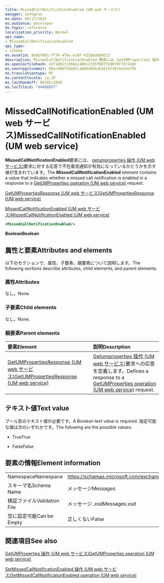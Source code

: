 ```yaml
---
title: MissedCallNotificationEnabled (UM web サービス)
manager: sethgros
ms.date: 09/17/2015
ms.audience: Developer
ms.topic: reference
localization_priority: Normal
api_name:
- MissedCallNotificationEnabled
api_type:
- schema
ms.assetid: 8e6bf0b1-ff76-474c-ac0f-621b6ab89212
description: MissedCallNotificationEnabled 要素には、GetUMProperties 操作 (UM web サービス) 要求に対する応答で不在着信通知が有効になっているかどうかを示す値が含まれています。
ms.openlocfilehash: e2f18027c56be1408c27d5f687fe90f8ffd724db
ms.sourcegitcommit: 88ec988f2bb67c1866d06b361615f3674a24e795
ms.translationtype: MT
ms.contentlocale: ja-JP
ms.lasthandoff: 06/03/2020
ms.locfileid: "44468657"
---
```

# <a name="missedcallnotificationenabled-um-web-service"></a><span data-ttu-id="0d392-103">MissedCallNotificationEnabled (UM web サービス)</span><span class="sxs-lookup"><span data-stu-id="0d392-103">MissedCallNotificationEnabled (UM web service)</span></span>

<span data-ttu-id="0d392-104">**MissedCallNotificationEnabled**要素には、 [getumproperties 操作 (UM web サービス)](getumproperties-operation-um-web-service.md)要求に対する応答で不在着信通知が有効になっているかどうかを示す値が含まれています。</span><span class="sxs-lookup"><span data-stu-id="0d392-104">The **MissedCallNotificationEnabled** element contains a value that indicates whether a missed call notification is enabled in a response to a [GetUMProperties operation (UM web service)](getumproperties-operation-um-web-service.md) request.</span></span> 
  
[<span data-ttu-id="0d392-105">GetUMPropertiesResponse (UM web サービス)</span><span class="sxs-lookup"><span data-stu-id="0d392-105">GetUMPropertiesResponse (UM web service)</span></span>](getumpropertiesresponse-um-web-service.md)
  
[<span data-ttu-id="0d392-106">MissedCallNotificationEnabled (UM web サービス)</span><span class="sxs-lookup"><span data-stu-id="0d392-106">MissedCallNotificationEnabled (UM web service)</span></span>](missedcallnotificationenabled-um-web-service.md)
  
```xml
<MissedCallNotificationEnabled/>
```

 <span data-ttu-id="0d392-107">**Boolean**</span><span class="sxs-lookup"><span data-stu-id="0d392-107">**Boolean**</span></span>
## <a name="attributes-and-elements"></a><span data-ttu-id="0d392-108">属性と要素</span><span class="sxs-lookup"><span data-stu-id="0d392-108">Attributes and elements</span></span>

<span data-ttu-id="0d392-109">以下のセクションで、属性、子要素、親要素について説明します。</span><span class="sxs-lookup"><span data-stu-id="0d392-109">The following sections describe attributes, child elements, and parent elements.</span></span>
  
### <a name="attributes"></a><span data-ttu-id="0d392-110">属性</span><span class="sxs-lookup"><span data-stu-id="0d392-110">Attributes</span></span>

<span data-ttu-id="0d392-111">なし。</span><span class="sxs-lookup"><span data-stu-id="0d392-111">None.</span></span>
  
### <a name="child-elements"></a><span data-ttu-id="0d392-112">子要素</span><span class="sxs-lookup"><span data-stu-id="0d392-112">Child elements</span></span>

<span data-ttu-id="0d392-113">なし。</span><span class="sxs-lookup"><span data-stu-id="0d392-113">None.</span></span>
  
### <a name="parent-elements"></a><span data-ttu-id="0d392-114">親要素</span><span class="sxs-lookup"><span data-stu-id="0d392-114">Parent elements</span></span>

|<span data-ttu-id="0d392-115">**要素**</span><span class="sxs-lookup"><span data-stu-id="0d392-115">**Element**</span></span>|<span data-ttu-id="0d392-116">**説明**</span><span class="sxs-lookup"><span data-stu-id="0d392-116">**Description**</span></span>|
|:-----|:-----|
|[<span data-ttu-id="0d392-117">GetUMPropertiesResponse (UM web サービス)</span><span class="sxs-lookup"><span data-stu-id="0d392-117">GetUMPropertiesResponse (UM web service)</span></span>](getumpropertiesresponse-um-web-service.md) <br/> |<span data-ttu-id="0d392-118">[Getumproperties 操作 (UM web サービス)](getumproperties-operation-um-web-service.md)要求への応答を定義します。</span><span class="sxs-lookup"><span data-stu-id="0d392-118">Defines a response to a [GetUMProperties operation (UM web service)](getumproperties-operation-um-web-service.md) request.</span></span>  <br/> |
   
## <a name="text-value"></a><span data-ttu-id="0d392-119">テキスト値</span><span class="sxs-lookup"><span data-stu-id="0d392-119">Text value</span></span>

<span data-ttu-id="0d392-120">ブール型のテキスト値が必要です。</span><span class="sxs-lookup"><span data-stu-id="0d392-120">A Boolean text value is required.</span></span> <span data-ttu-id="0d392-121">指定可能な値は次のいずれかです。</span><span class="sxs-lookup"><span data-stu-id="0d392-121">The following are the possible values:</span></span>
  
- <span data-ttu-id="0d392-122">True</span><span class="sxs-lookup"><span data-stu-id="0d392-122">True</span></span>
    
- <span data-ttu-id="0d392-123">False</span><span class="sxs-lookup"><span data-stu-id="0d392-123">False</span></span>
    
## <a name="element-information"></a><span data-ttu-id="0d392-124">要素の情報</span><span class="sxs-lookup"><span data-stu-id="0d392-124">Element information</span></span>

|||
|:-----|:-----|
|<span data-ttu-id="0d392-125">Namespace</span><span class="sxs-lookup"><span data-stu-id="0d392-125">Namespace</span></span>  <br/> |https://schemas.microsoft.com/exchange/services/2006/messages  <br/> |
|<span data-ttu-id="0d392-126">スキーマ名</span><span class="sxs-lookup"><span data-stu-id="0d392-126">Schema Name</span></span>  <br/> |<span data-ttu-id="0d392-127">メッセージ</span><span class="sxs-lookup"><span data-stu-id="0d392-127">Messages</span></span>  <br/> |
|<span data-ttu-id="0d392-128">検証ファイル</span><span class="sxs-lookup"><span data-stu-id="0d392-128">Validation File</span></span>  <br/> |<span data-ttu-id="0d392-129">メッセージ .xsd</span><span class="sxs-lookup"><span data-stu-id="0d392-129">Messages.xsd</span></span>  <br/> |
|<span data-ttu-id="0d392-130">空に設定可能</span><span class="sxs-lookup"><span data-stu-id="0d392-130">Can be Empty</span></span>  <br/> |<span data-ttu-id="0d392-131">正しくない</span><span class="sxs-lookup"><span data-stu-id="0d392-131">False</span></span>  <br/> |
   
## <a name="see-also"></a><span data-ttu-id="0d392-132">関連項目</span><span class="sxs-lookup"><span data-stu-id="0d392-132">See also</span></span>



[<span data-ttu-id="0d392-133">GetUMProperties 操作 (UM web サービス)</span><span class="sxs-lookup"><span data-stu-id="0d392-133">GetUMProperties operation (UM web service)</span></span>](getumproperties-operation-um-web-service.md)
  
[<span data-ttu-id="0d392-134">SetMissedCallNotificationEnabled 操作 (UM web サービス)</span><span class="sxs-lookup"><span data-stu-id="0d392-134">SetMissedCallNotificationEnabled operation (UM web service)</span></span>](setmissedcallnotificationenabled-operation-um-web-service.md)

